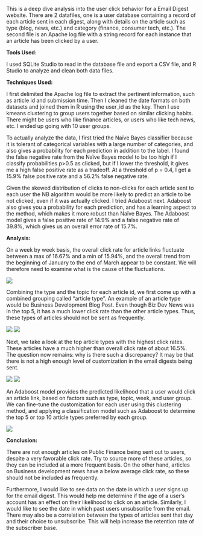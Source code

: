 This is a deep dive analysis into the user click behavior for a Email Digest website. There are 2 datafiles, one is a user database containing a record of each article sent in each digest, along with details on the article such as type (blog, news, etc.) and category (finance, consumer tech, etc.).
The second file is an Apache log file with a string record for each instance that an article has been clicked by a user.

<b>Tools Used:</b>

I used SQLite Studio to read in the database file and export a CSV file, and R Studio to analyze and clean both data files.

<b>Techniques Used:</b>

I first delimited the Apache log file to extract the pertinent information, such as article id and submission time. Then I cleaned the date formats on both datasets and joined them in R using the user_id as the key. Then I use kmeans clustering to group users together based on similar clicking habits.  There might be users who like finance articles, or users who like tech news, etc. I ended up going with 10 user groups. 

To actually analyze the data, I first tried the Naïve Bayes classifier because it is tolerant of categorical variables with a large number of categories, and also gives a probability for each prediction in addition to the label. I found the false negative rate from the Naïve Bayes model to be too high if I classify probabilities p>0.5 as clicked, but if I lower the threshold, it gives me a high false positive rate as a tradeoff.  At a threshold of p = 0.4, I get a 15.9% false positive rate and a 56.2% false negative rate.

Given the skewed distribution of clicks to non-clicks for each article sent to each user the NB algorithm would be more likely to predict an article to be not clicked, even if it was actually clicked. I tried Adaboost next. Adaboost also gives you a probability for each prediction, and has a learning aspect to the method, which makes it more robust than Naïve Bayes. The Adaboost model gives a false positive rate of 14.9% and a false negative rate of 39.8%, which gives us an overall error rate of 15.7%.

<b>Analysis:</b>

On a week by week basis, the overall click rate for article links fluctuate between a max of 16.67% and a min of 15.94%, and the overall trend from the beginning of January to the end of March appear to be constant. We will therefore need to examine what is the cause of the fluctuations.

<img src="https://github.com/datatista/machinelearningfun/blob/master/adaboost/plot3.png">

Combining the type and the topic for each article id, we first come up with a combined grouping called “article type”. An example of an article type would be Business Development Blog Post. Even though Biz Dev News was in the top 5, it has a much lower click rate than the other article types. Thus, these types of articles should not be sent as frequently. 

<img src="https://github.com/datatista/machinelearningfun/blob/master/adaboost/table1.png">
<img src="https://github.com/datatista/machinelearningfun/blob/master/adaboost/plot5.png">

Next, we take a look at the top article types with the highest click rates. These articles have a much higher than overall click rate of about 16.5%. The question now remains: why is there such a discrepancy? It may be that there is not a high enough level of customization in the email digests being sent.

<img src="https://github.com/datatista/machinelearningfun/blob/master/adaboost/table2.png">
<img src="https://github.com/datatista/machinelearningfun/blob/master/adaboost/plot4.png">

An Adaboost model provides the predicted likelihood that a user would click an article link, based on factors such as type, topic, week, and user group. We can fine-tune the customization for each user using this clustering method, and applying a classification model such as Adaboost to determine the top 5 or top 10 article types preferred by each group.

<img src="https://github.com/datatista/machinelearningfun/blob/master/adaboost/table3.png">

<b>Conclusion:</b>

There are not enough articles on Public Finance being sent out to users, despite a very favorable click rate. Try to source more of these articles, so they can be included at a more frequent basis. On the other hand, articles on Business development news have a below average click rate, so these should not be included as frequently.

Furthermore, I would like to see data on the date in which a user signs up for the email digest. This would help me determine if the age of a user’s account has an effect on their likelihood to click on an article. Similarly, I would like to see the date in which past users unsubscribe from the email. There may also be a correlation between the types of articles sent that day and their choice to unsubscribe. This will help increase the retention rate of the subscriber base.
